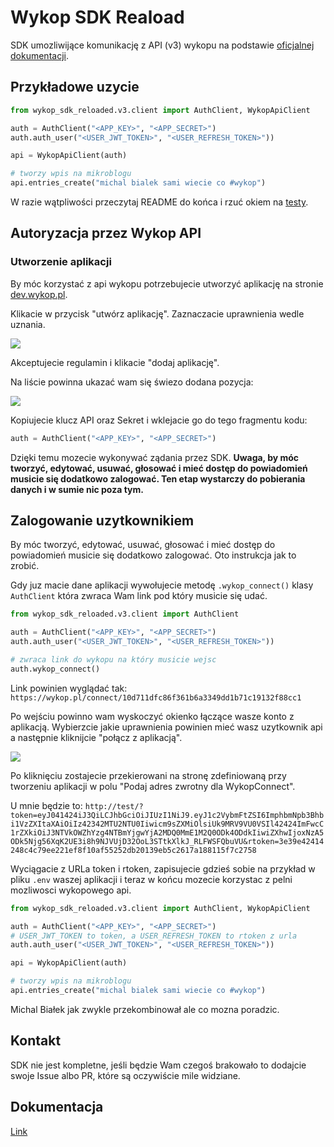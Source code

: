 # Wykop SDK Reaload

SDK umozliwijące komunikację z API (v3) wykopu na podstawie [oficjalnej dokumentacji](https://doc.wykop.pl/#/).


## Przykładowe uzycie

```python
from wykop_sdk_reloaded.v3.client import AuthClient, WykopApiClient

auth = AuthClient("<APP_KEY>", "<APP_SECRET>")
auth.auth_user("<USER_JWT_TOKEN>", "<USER_REFRESH_TOKEN>"))

api = WykopApiClient(auth)

# tworzy wpis na mikroblogu
api.entries_create("michal bialek sami wiecie co #wykop")
```

W razie wątpliwości przeczytaj README do końca i rzuć okiem na [testy](https://github.com/lukas346/wykop_sdk_reloaded/blob/main/tests/test_client.py).

## Autoryzacja przez Wykop API

### Utworzenie aplikacji 

By móc korzystać z api wykopu potrzebujecie utworzyć aplikację na stronie [dev.wykop.pl](https://dev.wykop.pl).


Klikacie w przycisk "utwórz aplikację". Zaznaczacie uprawnienia wedle uznania.

![](https://i.ibb.co/Yb1C27t/Zrzut-ekranu-2024-03-7-o-12-45-54.png)

Akceptujecie regulamin i klikacie "dodaj aplikację".

Na liście powinna ukazać wam się świezo dodana pozycja:

![](https://i.ibb.co/M11m064/Zrzut-ekranu-2024-03-7-o-12-48-48.png)

Kopiujecie klucz API oraz Sekret i wklejacie go do tego fragmentu kodu:
```python
auth = AuthClient("<APP_KEY>", "<APP_SECRET>")
```

Dzięki temu mozecie wykonywać ządania przez SDK. **Uwaga, by móc tworzyć, edytować, usuwać, głosować i mieć dostęp do powiadomień musicie się dodatkowo zalogować. Ten etap wystarczy do pobierania danych i w sumie nic poza tym.**

## Zalogowanie uzytkownikiem

By móc tworzyć, edytować, usuwać, głosować i mieć dostęp do powiadomień musicie się dodatkowo zalogować. Oto instrukcja jak to zrobić.


Gdy juz macie dane aplikacji wywołujecie metodę `.wykop_connect()` klasy `AuthClient` która zwraca Wam link pod który musicie się udać.
```python
from wykop_sdk_reloaded.v3.client import AuthClient

auth = AuthClient("<APP_KEY>", "<APP_SECRET>")
auth.auth_user("<USER_JWT_TOKEN>", "<USER_REFRESH_TOKEN>"))

# zwraca link do wykopu na który musicie wejsc
auth.wykop_connect()
``` 

Link powinien wyglądać tak: `https://wykop.pl/connect/10d711dfc86f361b6a3349dd1b71c19132f88cc1`

Po wejściu powinno wam wyskoczyć okienko łączące wasze konto z aplikacją. Wybierzcie jakie uprawnienia powinien mieć wasz uzytkownik api a następnie kliknijcie "połącz z aplikacją".

![](https://i.ibb.co/1LG7HQL/Zrzut-ekranu-2024-03-7-o-13-03-56.png)

Po kliknięciu zostajecie przekierowani na stronę zdefiniowaną przy tworzeniu aplikacji w polu "Podaj adres zwrotny dla WykopConnect". 

U mnie będzie to: `http://test/?token=eyJ041424iJ3QiLCJhbGciOiJIUzI1NiJ9.eyJ1c2VybmFtZSI6ImphbmNpb3Bhbi1VzZXItaXAiOiIz42342MTU2NTU0Iiwicm9sZXMiOlsiUk9MRV9VU0VSIl42424ImFwcC1rZXkiOiJ3NTVkOWZhYzg4NTBmYjgwYjA2MDQ0MmE1M2Q0ODk4ODdkIiwiZXhwIjoxNzA5ODk5Njg56XqK2UE3i8h9NJVUjD32OoL3STtkXlkJ_RLFWSFQbuVU&rtoken=3e39e42414248c4c79ee221ef8f10af55252db20139eb5c2617a188115f7c2758`

Wyciągacie z URLa token i rtoken, zapisujecie gdzieś sobie na przykład w pliku `.env` waszej aplikacji i teraz w końcu mozecie korzystac z pelni mozliwosci wykopowego api.

```python
from wykop_sdk_reloaded.v3.client import AuthClient, WykopApiClient

auth = AuthClient("<APP_KEY>", "<APP_SECRET>")
# USER_JWT_TOKEN to token, a USER_REFRESH_TOKEN to rtoken z urla
auth.auth_user("<USER_JWT_TOKEN>", "<USER_REFRESH_TOKEN>"))

api = WykopApiClient(auth)

# tworzy wpis na mikroblogu
api.entries_create("michal bialek sami wiecie co #wykop")
```

Michal Białek jak zwykle przekombinował ale co mozna poradzic.

## Kontakt

SDK nie jest kompletne, jeśli będzie Wam czegoś brakowało to dodajcie swoje Issue albo PR, które są oczywiście mile widziane.

## Dokumentacja

[Link](http://htmlpreview.github.io/?https://github.com/lukas346/wykop_sdk_reloaded/blob/main/docs/index.html)